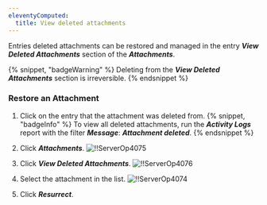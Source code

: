 ```yaml
---
eleventyComputed:
  title: View deleted attachments
---
```

Entries deleted attachments can be restored and managed in the entry ***View Deleted Attachments*** section of the ***Attachments***.

{% snippet, "badgeWarning" %}
Deleting from the ***View Deleted Attachments*** section is irreversible.
{% endsnippet %}

### Restore an Attachment

1. Click on the entry that the attachment was deleted from.
{% snippet, "badgeInfo" %}
To view all deleted attachments, run the ***Activity Logs*** report with the filter ***Message***: ***Attachment deleted***.
{% endsnippet %}

2. Click ***Attachments***.
![!!ServerOp4075](https://cdnweb.devolutions.net/docs/docs_en_server_ServerOp4075.png)
1. Click ***View Deleted Attachments***.
![!!ServerOp4076](https://cdnweb.devolutions.net/docs/docs_en_server_ServerOp4076.png)
1. Select the attachment in the list.
![!!ServerOp4074](https://cdnweb.devolutions.net/docs/docs_en_server_ServerOp4074.png)
1. Click ***Resurrect***.

